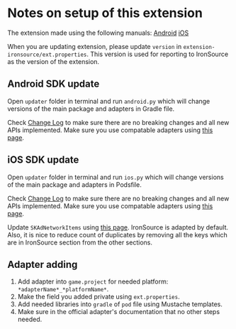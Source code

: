 # Notes on setup of this extension

The extension made using the following manuals:
[Android](https://developers.is.com/ironsource-mobile/android/android-sdk/)
[iOS](https://developers.is.com/ironsource-mobile/ios/ios-sdk/)

When you are updating extension, please update `version` in `extension-ironsource/ext.properties`. This version is used for reporting to IronSource as the version of the extension.

## Android SDK update

Open `updater` folder in terminal and run `android.py` which will change versions of the main package and adapters in Gradle file.

Check [Change Log](https://developers.is.com/ironsource-mobile/android/sdk-change-log/) to make sure there are no breaking changes and all new APIs implemented. Make sure you use compatable adapters using [this page](https://developers.is.com/ironsource-mobile/android/mediation-networks-android/).

## iOS SDK update

Open `updater` folder in terminal and run `ios.py` which will change versions of the main package and adapters in Podsfile.

Check [Change Log](https://developers.is.com/ironsource-mobile/ios/sdk-change-log/) to make sure there are no breaking changes and all new APIs implemented. Make sure you use compatable adapters using [this page](https://developers.is.com/ironsource-mobile/ios/mediation-networks-ios/).

Update `SKAdNetworkItems` using [this page](https://developers.is.com/ironsource-mobile/ios/managing-skadnetwork-ids/). IronSource is adapted by default. Also, it is nice to reduce count of duplicates by removing all the keys which are in IronSource section from the other sections.

## Adapter adding

1. Add adapter into `game.project` for needed platform: `*adapterName*_*platformName*`.
2. Make the field you added private using `ext.properties`.
3. Add needed libraries into `gradle` of `pod` file using Mustache templates.
4. Make sure in the official adapter's documentation that no other steps needed.
